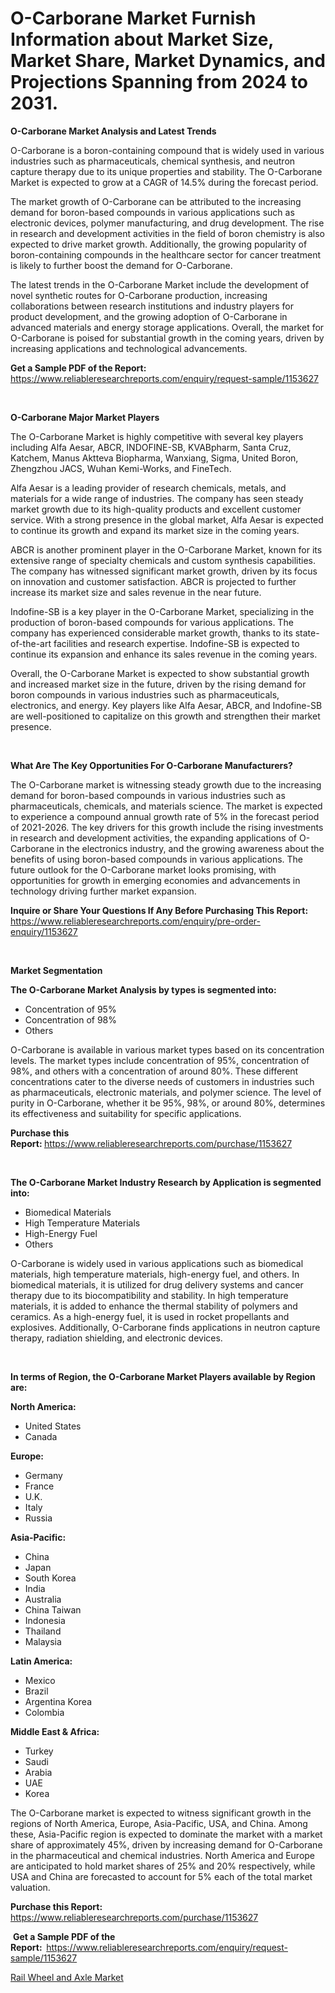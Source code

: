 <p><h1>O-Carborane Market Furnish Information about Market Size, Market Share, Market Dynamics, and Projections Spanning from 2024 to 2031.</h1></p><p><strong>O-Carborane Market Analysis and Latest Trends</strong></p>
<p><p>O-Carborane is a boron-containing compound that is widely used in various industries such as pharmaceuticals, chemical synthesis, and neutron capture therapy due to its unique properties and stability. The O-Carborane Market is expected to grow at a CAGR of 14.5% during the forecast period.</p><p>The market growth of O-Carborane can be attributed to the increasing demand for boron-based compounds in various applications such as electronic devices, polymer manufacturing, and drug development. The rise in research and development activities in the field of boron chemistry is also expected to drive market growth. Additionally, the growing popularity of boron-containing compounds in the healthcare sector for cancer treatment is likely to further boost the demand for O-Carborane.</p><p>The latest trends in the O-Carborane Market include the development of novel synthetic routes for O-Carborane production, increasing collaborations between research institutions and industry players for product development, and the growing adoption of O-Carborane in advanced materials and energy storage applications. Overall, the market for O-Carborane is poised for substantial growth in the coming years, driven by increasing applications and technological advancements.</p></p>
<p><strong>Get a Sample PDF of the Report:&nbsp;</strong> <a href="https://www.reliableresearchreports.com/enquiry/request-sample/1153627">https://www.reliableresearchreports.com/enquiry/request-sample/1153627</a></p>
<p>&nbsp;</p>
<p><strong>O-Carborane Major Market Players</strong></p>
<p><p>The O-Carborane Market is highly competitive with several key players including Alfa Aesar, ABCR, INDOFINE-SB, KVABpharm, Santa Cruz, Katchem, Manus Aktteva Biopharma, Wanxiang, Sigma, United Boron, Zhengzhou JACS, Wuhan Kemi-Works, and FineTech. </p><p>Alfa Aesar is a leading provider of research chemicals, metals, and materials for a wide range of industries. The company has seen steady market growth due to its high-quality products and excellent customer service. With a strong presence in the global market, Alfa Aesar is expected to continue its growth and expand its market size in the coming years.</p><p>ABCR is another prominent player in the O-Carborane Market, known for its extensive range of specialty chemicals and custom synthesis capabilities. The company has witnessed significant market growth, driven by its focus on innovation and customer satisfaction. ABCR is projected to further increase its market size and sales revenue in the near future.</p><p>Indofine-SB is a key player in the O-Carborane Market, specializing in the production of boron-based compounds for various applications. The company has experienced considerable market growth, thanks to its state-of-the-art facilities and research expertise. Indofine-SB is expected to continue its expansion and enhance its sales revenue in the coming years.</p><p>Overall, the O-Carborane Market is expected to show substantial growth and increased market size in the future, driven by the rising demand for boron compounds in various industries such as pharmaceuticals, electronics, and energy. Key players like Alfa Aesar, ABCR, and Indofine-SB are well-positioned to capitalize on this growth and strengthen their market presence.</p></p>
<p>&nbsp;</p>
<p><strong>What Are The Key Opportunities For O-Carborane Manufacturers?</strong></p>
<p><p>The O-Carborane market is witnessing steady growth due to the increasing demand for boron-based compounds in various industries such as pharmaceuticals, chemicals, and materials science. The market is expected to experience a compound annual growth rate of 5% in the forecast period of 2021-2026. The key drivers for this growth include the rising investments in research and development activities, the expanding applications of O-Carborane in the electronics industry, and the growing awareness about the benefits of using boron-based compounds in various applications. The future outlook for the O-Carborane market looks promising, with opportunities for growth in emerging economies and advancements in technology driving further market expansion.</p></p>
<p><strong>Inquire or Share Your Questions If Any Before Purchasing This Report:</strong> <a href="https://www.reliableresearchreports.com/enquiry/pre-order-enquiry/1153627">https://www.reliableresearchreports.com/enquiry/pre-order-enquiry/1153627</a></p>
<p>&nbsp;</p>
<p><strong>Market Segmentation</strong></p>
<p><strong>The O-Carborane Market Analysis by types is segmented into:</strong></p>
<p><ul><li>Concentration of 95%</li><li>Concentration of 98%</li><li>Others</li></ul></p>
<p><p>O-Carborane is available in various market types based on its concentration levels. The market types include concentration of 95%, concentration of 98%, and others with a concentration of around 80%. These different concentrations cater to the diverse needs of customers in industries such as pharmaceuticals, electronic materials, and polymer science. The level of purity in O-Carborane, whether it be 95%, 98%, or around 80%, determines its effectiveness and suitability for specific applications.</p></p>
<p><strong>Purchase this Report:&nbsp;</strong><a href="https://www.reliableresearchreports.com/purchase/1153627">https://www.reliableresearchreports.com/purchase/1153627</a></p>
<p>&nbsp;</p>
<p><strong>The O-Carborane Market Industry Research by Application is segmented into:</strong></p>
<p><ul><li>Biomedical Materials</li><li>High Temperature Materials</li><li>High-Energy Fuel</li><li>Others</li></ul></p>
<p><p>O-Carborane is widely used in various applications such as biomedical materials, high temperature materials, high-energy fuel, and others. In biomedical materials, it is utilized for drug delivery systems and cancer therapy due to its biocompatibility and stability. In high temperature materials, it is added to enhance the thermal stability of polymers and ceramics. As a high-energy fuel, it is used in rocket propellants and explosives. Additionally, O-Carborane finds applications in neutron capture therapy, radiation shielding, and electronic devices.</p></p>
<p>&nbsp;</p>
<p><strong>In terms of Region, the O-Carborane Market Players available by Region are:</strong></p>
<p>
    <p> <strong> North America: </strong>
        <ul>
            <li>United States</li>
            <li>Canada</li>
        </ul>
        </p> 
    <p> <strong> Europe: </strong>
        <ul>
            <li>Germany</li>
            <li>France</li>
            <li>U.K.</li>
            <li>Italy</li>
            <li>Russia</li>
        </ul>
        </p> 
    <p> <strong> Asia-Pacific: </strong>
        <ul>
            <li>China</li>
            <li>Japan</li>
            <li>South Korea</li>
            <li>India</li>
            <li>Australia</li>
            <li>China Taiwan</li>
            <li>Indonesia</li>
            <li>Thailand</li>
            <li>Malaysia</li>
        </ul>
        </p> 
    <p> <strong> Latin America: </strong>
        <ul>
            <li>Mexico</li>
            <li>Brazil</li>
            <li>Argentina Korea</li>
            <li>Colombia</li>
        </ul>
        </p> 
    <p> <strong> Middle East & Africa: </strong>
        <ul>
            <li>Turkey</li>
            <li>Saudi</li>
            <li>Arabia</li>
            <li>UAE</li>
            <li>Korea</li>
        </ul>
    </p>
    </p>
<p><p>The O-Carborane market is expected to witness significant growth in the regions of North America, Europe, Asia-Pacific, USA, and China. Among these, Asia-Pacific region is expected to dominate the market with a market share of approximately 45%, driven by increasing demand for O-Carborane in the pharmaceutical and chemical industries. North America and Europe are anticipated to hold market shares of 25% and 20% respectively, while USA and China are forecasted to account for 5% each of the total market valuation.</p></p>
<p><strong>Purchase this Report: </strong><a href="https://www.reliableresearchreports.com/purchase/1153627">https://www.reliableresearchreports.com/purchase/1153627</a></p>
<p>&nbsp;<strong>Get a Sample PDF of the Report:&nbsp;&nbsp;</strong><a href="https://www.reliableresearchreports.com/enquiry/request-sample/1153627">https://www.reliableresearchreports.com/enquiry/request-sample/1153627</a></p>
<p><strong></strong></p>
<p><p><a href="https://github.com/moyahfrancoestellec51j635wcx/Market-Research-Report-List-1/blob/main/rail-wheel-and-axle-market.md">Rail Wheel and Axle Market</a></p></p>